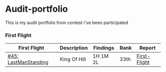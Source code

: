 # Audit-portfolio
This is my audit portfolio from contest i've been participated

### First Flight

| First Flight                                                              | Description          | Findings | Rank | Report                                                                                                                      |
| ------------------------------------------------------------------------- | -------------------- | -------- | ---- | ----------------------------------------------------------------------------------------------------------------------------- |
| [#45: LastManStanding]([https://codehawks.cyfrin.io/c/2025-03-rustfund](https://codehawks.cyfrin.io/c/2025-07-last-man-standing))           | King Of Hill      | 1H 1M 2L | 33th | [First-Flight](./Mo%20Zi%20Last-Man-Standing.md/)
